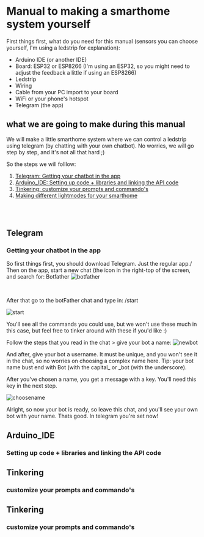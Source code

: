 # Manual to making a smarthome system yourself

First things first, what do you need for this manual (sensors you can choose yourself, I'm using a ledstrip for explanation):
- Arduino IDE (or another IDE)
- Board: ESP32 or ESP8266 (I'm using an ESP32, so you might need to adjust the feedback a little if using an ESP8266)
- Ledstrip
- Wiring
- Cable from your PC import to your board
- WiFi or your phone's hotspot
- Telegram (the app)

## what we are going to make during this manual
We will make a little smarthome system where we can control a ledstrip using telegram (by chatting with your own chatbot).
No worries, we will go step by step, and it's not all that hard ;)

So the steps we will folllow:
1. [Telegram: Getting your chatbot in the app](#telegram)
2. [Arduino_IDE: Setting up code + libraries and linking the API code](#arduino_ide)
3. [Tinkering: customize your prompts and commando's](#tinkering)
4. [Making different lightmodes for your smarthome](#lightmodes)

<br /><br />

## Telegram 
### Getting your chatbot in the app
So first things first, you should download Telegram. Just the regular app./
Then on the app, start a new chat (the icon in the right-top of the screen, and search for: Botfather
![botfather](https://github.com/user-attachments/assets/a0627eb2-d9cd-4422-a484-b9789df255ba)

<br />

After that go to the botFather chat and type in: /start

![start](https://github.com/user-attachments/assets/4fd9ad89-587e-4d57-bc1b-1ff877eed030)

You'll see all the commands you could use, but we won't use these much in this case, but feel free to tinker around with these if you'd like :)

Follow the steps that you read in the chat > give your bot a name:
![newbot](https://github.com/user-attachments/assets/6b328cea-c1a3-4bb7-9162-6d3a88249ed0)

And after, give your bot a username. It must be unique, and you won't see it in the chat, so no worries on choosing a complex name here.
Tip: your bot name bust end with Bot (with the capital_ or _bot (with the underscore).

After you've chosen a name, you get a message with a key. You'll need this key in the next step.

![choosename](https://github.com/user-attachments/assets/4f462443-9e72-4fd9-8d2f-02195b4d72a0)

Alright, so now your bot is ready, so leave this chat, and you'll see your own bot with your name.
Thats good. In telegram you're set now!


## Arduino_IDE 
### Setting up code + libraries and linking the API code




## Tinkering
### customize your prompts and commando's

## Tinkering
### customize your prompts and commando's
